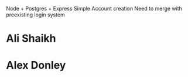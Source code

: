 Node + Postgres + Express Simple Account creation
Need to merge with preexisting login system

<h1> Ali Shaikh <h1>
<h1> Alex Donley <h1>